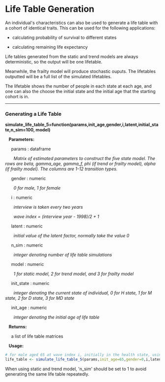 # Life Table Generation

An individual's characteristics can also be used to generate a life table with a cohort of identical
traits. This can be used for the following applications:

* calculating probability of survival to different states

* calculating remaining life expectancy 

Life tables generated from the static and trend models are always deterministic, so the output will be one lifetable.

Meanwhile, the frailty model will produce stochastic ouputs. The lifetables outputted will be 
a full list of the simulated lifetables. 

The lifetable shows the number of people in each state at each age, and one can also the choose
the initial state and the initial age that the starting cohort is in.

--- 

### Generating a Life Table

**simulate_life_table_5=function(params,init_age,gender,i,latent,initial_state,n_sim=100, model)**

&nbsp;&nbsp; **Parameters:**

&nbsp;&nbsp;&nbsp;&nbsp; params : dataframe

&nbsp;&nbsp;&nbsp;&nbsp;&nbsp;&nbsp; *Matrix of estimated parameters to construct the five  state model. The rows are beta, gamma_age, gamma_f, phi (if trend or frailty model), alpha (if frailty model). The columns are 1-12 transition types.*

&nbsp;&nbsp;&nbsp;&nbsp; gender : numeric

&nbsp;&nbsp;&nbsp;&nbsp;&nbsp;&nbsp; *0 for male, 1 for female*

&nbsp;&nbsp;&nbsp;&nbsp; i : numeric

&nbsp;&nbsp;&nbsp;&nbsp;&nbsp;&nbsp; *interview is taken every two years* 

&nbsp;&nbsp;&nbsp;&nbsp;&nbsp;&nbsp; *wave index = (interview year - 1998)/2 + 1* 

&nbsp;&nbsp;&nbsp;&nbsp; latent : numeric

&nbsp;&nbsp;&nbsp;&nbsp;&nbsp;&nbsp; *initial value of the latent factor, normally take the value 0*

&nbsp;&nbsp;&nbsp;&nbsp; n_sim : numeric

&nbsp;&nbsp;&nbsp;&nbsp;&nbsp;&nbsp; *integer denoting number of life table simulations*

&nbsp;&nbsp;&nbsp;&nbsp; model : numeric

&nbsp;&nbsp;&nbsp;&nbsp;&nbsp;&nbsp; *1 for static model, 2 for trend model, and 3 for frailty model*

&nbsp;&nbsp;&nbsp;&nbsp; init_state : numeric

&nbsp;&nbsp;&nbsp;&nbsp;&nbsp;&nbsp; *integer denoting the current state of individual, 0 for H state, 1 for M state, 2 for D state, 3 for MD state*

&nbsp;&nbsp;&nbsp;&nbsp; init_age : numeric

&nbsp;&nbsp;&nbsp;&nbsp;&nbsp;&nbsp; *integer denoting the initial age of life table*

&nbsp;&nbsp; **Returns:**

&nbsp;&nbsp;&nbsp;&nbsp; a list of life table matrices

&nbsp;&nbsp; **Usage:**

```r
# for male aged 65 at wave index i, initially in the health state, using the frailty model with parameters 'params'
life_table <- simulate_life_table_5(params,init_age=65,gender=0,i,latent,initial_state=0,n_sim=100, model=3)
```

When using static and trend model, 'n_sim' should be set to 1 to avoid generating the same life table repeatedly. 